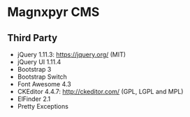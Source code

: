 Magnxpyr CMS
==============
Third Party
-----------
* jQuery 1.11.3: https://jquery.org/ (MIT)
* jQuery UI 1.11.4
* Bootstrap 3
* Bootstrap Switch
* Font Awesome 4.3
* CKEditor 4.4.7: http://ckeditor.com/ (GPL, LGPL and MPL)
* ElFinder 2.1
* Pretty Exceptions